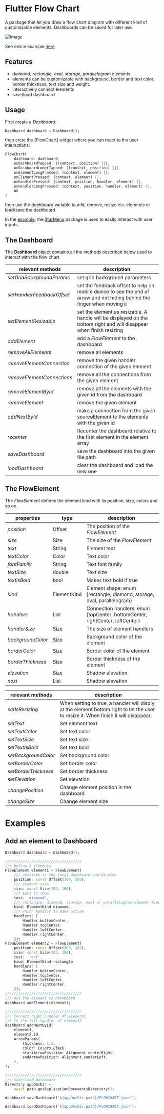 # Flutter Flow Chart

A package that let you draw a flow chart diagram with different kind of customizable elements. Dashboards can be saved for later use.

![Image](https://github.com/alnitak/flutter_flow_chart/raw/main/images/flowchart.gif)

See online example [here](https://www.marcobavagnoli.com/flutter_flow_chart)

## Features

* *diamond, rectangle, oval, storage, parallelogram* elements
* elements can be customizable with background, border and text color, border thickness, text size and weight.
* interactively connect elements
* save/load dashboard

## Usage

First create a *Dashboard*:
```dart
Dashboard dashboard = Dashboard();
```

then crete the [FlowChart] widget where you can react to the user interactions:
```dart
FlowChart(
    dashboard: dashboard,
    onDashboardTapped: ((context, position) {}),
    onDashboardLongtTapped: ((context, position) {}),
    onElementLongPressed: (context, element) {},
    onElementPressed: (context, element) {},
    onHandlerPressed: (context, position, handler, element) {},
    onHandlerLongPressed: (context, position, handler, element) {},
    on
)
```

then use the *dashboard* variable to add, remove, resize etc. elements or load/save the dashboard.

In the [example](https://github.com/alnitak/flutter_flow_chart/blob/master/example/lib/main.dart), the [StarMenu](https://pub.dev/packages/star_menu) package is used to easily interact with user inputs.

## The Dashboard

The **Dashboard** object contains all the methods described below used to interact with the flow chart.

|**relevant methods**|**description**|
|---|---|
|*setGridBackgroundParams*|set grid background parameters|
|*setHandlerFeedbackOffset*|set the feedback offset to help on mobile device to see the end of arrow and not hiding behind the finger when moving it|
|*setElementResizable*|set the element as resizable. A handle will be displayed on the bottom right and will disappear when finish resizing|
|*addElement*|add a *FlowElement* to the dashboard|
|*removeAllElements*|remove all elements|
|*removeElementConnection*|remove the given handler connection of the given element|
|*removeElementConnections*|remove all the connections from the given element|
|*removeElementById*|remove all the elements with the given id from the dashboard|
|*removeElement*|remove the given element|
|*addNextById*|make a connection from the given sourceElement to the elements with the given id|
|*recenter*|Recenter the dashboard relative to the first element in the element array|
|*saveDashboard*|save the dashboard into the given file path|
|*loadDashboard*|clear the dashboard and load the new one|

## The FlowElement

The *FlowElement* defines the element kind with its position, size, colors and so on.

|**properties**|**type**|**description**|
|---|---|---|
|*position*|Offset|The position of the *FlowElement*|
|*size*|Size|The size of the *FlowElement*|
|*text*|String|Element text|
|*textColor*|Color|Text color|
|*fontFamily*|String|Text font family|
|*textSize*|double|Text size|
|*textIsBold*|bool|Makes text bold if true|
|*kind*|ElementKind|Element shape: enum {rectangle, diamond, storage, oval, parallelogram}|
|*handlers*|List<Handler>|Connection handlers: enum {topCenter, bottomCenter, rightCenter, leftCenter}|
|*handlerSize*|Size|The size of element handlers|
|*backgroundColor*|Size|Background color of the element|
|*borderColor*|Size|Border color of the element|
|*borderThickness*|Size|Border thickness of the element|
|*elevation*|Size|Shadow elevation|
|*next*|List<ConnectionParams>|Shadow elevation|

|**relevant methods**|**description**|
|---|---|
|*setIsResizing*|When setting to true, a handler will disply at the element bottom right to let the user to resize it. When finish it will disappear.|
|*setText*|Set element text|
|*setTextColor*|Set text color|
|*setTextSize*|Set text size|
|*setTextIsBold*|Set text bold|
|*setBackgroundColor*|Set background color|
|*setBorderColor*|Set border color|
|*setBorderThickness*|Set border thickness|
|*setElevation*|Set elevation|
|*changePosition*|Change element position in the dashboard|
|*changeSize*|Change element size|

# Examples

## Add an element to Dashboard
```dart
Dashboard dashboard = Dashboard();

///////////////////////////////////
/// Define 2 elements
FlowElement element1 = FlowElement(
    /// position in the local dashboard coordinates
    position: const Offset(100, 100),
    /// element size
    size: const Size(100, 100),
    /// text to show
    text: 'diamond',
    /// rectangle, diamond, storage, oval or parallelogram element kind
    kind: ElementKind.diamond,
    /// which handler to make active
    handlers: [
        Handler.bottomCenter,
        Handler.topCenter,
        Handler.leftCenter,
        Handler.rightCenter,
    ]);
FlowElement element2 = FlowElement(
    position: const Offset(300, 100),
    size: const Size(100, 150),
    text: 'rect',
    kind: ElementKind.rectangle,
    handlers: [
        Handler.bottomCenter,
        Handler.topCenter,
        Handler.leftCenter,
        Handler.rightCenter,
    ]);
///////////////////////////////////
/// Add the element to Dashboard
dashboard.addElement(element);

///////////////////////////////////
/// Connect right handler of element1 
/// to the left handler of element2
dashboard.addNextById(
    element1,
    element2.id,
    ArrowParams(
        thickness: 1.5,
        color: Colors.Black,
        startArrowPosition: Alignment.centerRight,
        endArrowPosition: Alignment.centerLeft,
    ),
);

///////////////////////////////////
/// Save/load dashboard
Directory appDocDir =
    await path.getApplicationDocumentsDirectory();

dashboard.saveDashboard('${appDocDir.path}/FLOWCHART.json');

dashboard.loadDashboard('${appDocDir.path}/FLOWCHART.json');
```
